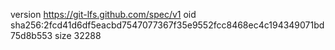 version https://git-lfs.github.com/spec/v1
oid sha256:2fcd41d6df5eacbd7547077367f35e9552fcc8468ec4c194349071bd75d8b553
size 32288
